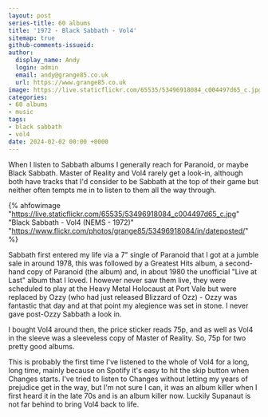 ```yaml
---
layout: post
series-title: 60 albums
title: '1972 - Black Sabbath - Vol4'
sitemap: true
github-comments-issueid:
author:
  display_name: Andy
  login: admin
  email: andy@grange85.co.uk
  url: https://www.grange85.co.uk
image: https://live.staticflickr.com/65535/53496918084_c004497d65_c.jpg
categories:
- 60 albums
- music
tags:
- black sabbath
- vol4
date: 2024-02-02 00:00 +0000
---
```

When I listen to Sabbath albums I generally reach for Paranoid, or maybe Black Sabbath. Master of Reality and Vol4 rarely get a look-in, although both have tracks that I'd consider to be Sabbath at the top of their game but neither often tempts me in to listen to them all the way through.

{% ahfowimage "https://live.staticflickr.com/65535/53496918084_c004497d65_c.jpg" "Black Sabbath - Vol4 (NEMS - 1972)" "https://www.flickr.com/photos/grange85/53496918084/in/dateposted/" %}

Sabbath first entered my life via a 7" single of Paranoid that I got at a jumble sale in around 1978, this was followed by a Greatest Hits album, a second-hand copy of Paranoid (the album) and, in about 1980 the unofficial "Live at Last" album that I loved. I however never saw them live, they were scheduled to play at the Heavy Metal Holocaust at Port Vale but were replaced by Ozzy (who had just released Blizzard of Ozz) - Ozzy was fantastic that day and at that point my alegience was set in stone. I never gave post-Ozzy Sabbath a look in.

I bought Vol4 around then, the price sticker reads 75p, and as well as Vol4 in the sleeve was a sleeveless copy of Master of Reality. So, 75p for two pretty good albums.

This is probably the first time I've listened to the whole of Vol4 for a long, long time, mainly because on Spotify it's easy to hit the skip button when Changes starts. I've tried to listen to Changes without letting my years of prejudice get in the way, but I'm not sure I can, it was an album killer when I first heard it in the late 70s and is an album killer now. Luckily Supanaut is not far behind to bring Vol4 back to life.





